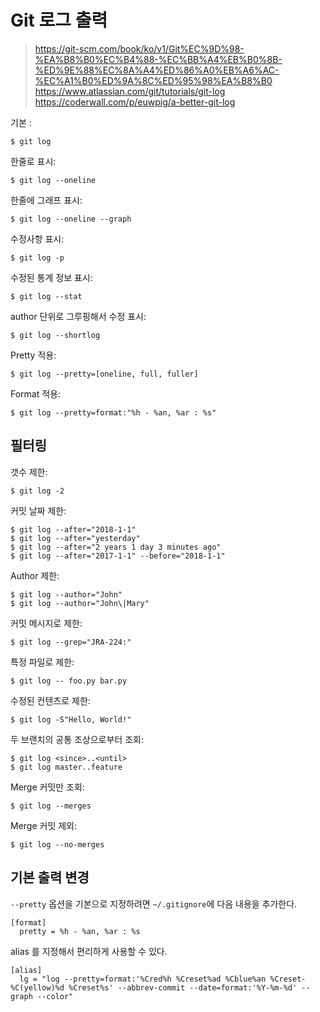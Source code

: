 # Git 로그 출력

> <https://git-scm.com/book/ko/v1/Git%EC%9D%98-%EA%B8%B0%EC%B4%88-%EC%BB%A4%EB%B0%8B-%ED%9E%88%EC%8A%A4%ED%86%A0%EB%A6%AC-%EC%A1%B0%ED%9A%8C%ED%95%98%EA%B8%B0>
> <https://www.atlassian.com/git/tutorials/git-log>
> <https://coderwall.com/p/euwpig/a-better-git-log>

기본 :

    $ git log

한줄로 표시:

    $ git log --oneline

한줄에 그래프 표시:

    $ git log --oneline --graph

수정사항 표시:

    $ git log -p

수정된 통계 정보 표시:

    $ git log --stat

author 단위로 그루핑해서 수정 표시:

    $ git log --shortlog

Pretty 적용:

    $ git log --pretty=[oneline, full, fuller]

Format 적용:

    $ git log --pretty=format:"%h - %an, %ar : %s"

## 필터링

갯수 제한:

    $ git log -2

커밋 날짜 제한:

    $ git log --after="2018-1-1"
    $ git log --after="yesterday"
    $ git log --after="2 years 1 day 3 minutes ago"
    $ git log --after="2017-1-1" --before="2018-1-1"

Author 제한:

    $ git log --author="John"
    $ git log --author="John\|Mary"

커밋 메시지로 제한:

    $ git log --grep="JRA-224:"

특정 파일로 제한:

    $ git log -- foo.py bar.py

수정된 컨텐츠로 제한:

    $ git log -S"Hello, World!"

두 브랜치의 공통 조상으로부터 조회:

    $ git log <since>..<until>
    $ git log master..feature

Merge 커밋만 조회:

    $ git log --merges

Merge 커밋 제외:

    $ git log --no-merges

## 기본 출력 변경

`--pretty` 옵션을 기본으로 지정하려면 `~/.gitignore`에 다음 내용을 추가한다.

    [format]
      pretty = %h - %an, %ar : %s

alias 를 지정해서 편리하게 사용할 수 있다.

    [alias]
      lg = "log --pretty=format:'%Cred%h %Creset%ad %Cblue%an %Creset-%C(yellow)%d %Creset%s' --abbrev-commit --date=format:'%Y-%m-%d' --graph --color"